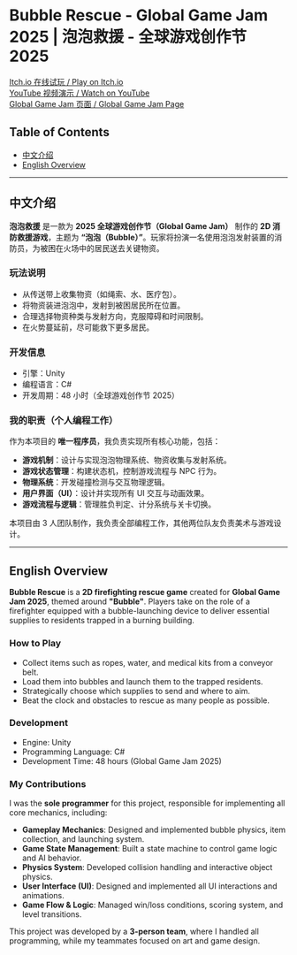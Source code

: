 # Bubble Rescue - Global Game Jam 2025 | 泡泡救援 - 全球游戏创作节 2025

[Itch.io 在线试玩 / Play on Itch.io](https://yunfan.itch.io/bubble-rescue)  
[YouTube 视频演示 / Watch on YouTube](https://youtu.be/p4ulSLDgGw0)  
[Global Game Jam 页面 / Global Game Jam Page](https://globalgamejam.org/games/2025/bubble-rescue-0)  

## Table of Contents
- [中文介绍](#中文介绍)
- [English Overview](#english-overview)

---

## 中文介绍

**泡泡救援** 是一款为 **2025 全球游戏创作节（Global Game Jam）** 制作的 **2D 消防救援游戏**，主题为 **“泡泡（Bubble）”**。玩家将扮演一名使用泡泡发射装置的消防员，为被困在火场中的居民送去关键物资。

### 玩法说明
- 从传送带上收集物资（如绳索、水、医疗包）。  
- 将物资装进泡泡中，发射到被困居民所在位置。  
- 合理选择物资种类与发射方向，克服障碍和时间限制。  
- 在火势蔓延前，尽可能救下更多居民。  

### 开发信息
- 引擎：Unity  
- 编程语言：C#  
- 开发周期：48 小时（全球游戏创作节 2025）  

### 我的职责（个人编程工作）
作为本项目的 **唯一程序员**，我负责实现所有核心功能，包括：  
- **游戏机制**：设计与实现泡泡物理系统、物资收集与发射系统。  
- **游戏状态管理**：构建状态机，控制游戏流程与 NPC 行为。  
- **物理系统**：开发碰撞检测与交互物理逻辑。  
- **用户界面（UI）**：设计并实现所有 UI 交互与动画效果。  
- **游戏流程与逻辑**：管理胜负判定、计分系统与关卡切换。  

本项目由 3 人团队制作，我负责全部编程工作，其他两位队友负责美术与游戏设计。  

---

## English Overview

**Bubble Rescue** is a **2D firefighting rescue game** created for **Global Game Jam 2025**, themed around **"Bubble"**. Players take on the role of a firefighter equipped with a bubble-launching device to deliver essential supplies to residents trapped in a burning building.

### How to Play
- Collect items such as ropes, water, and medical kits from a conveyor belt.  
- Load them into bubbles and launch them to the trapped residents.  
- Strategically choose which supplies to send and where to aim.  
- Beat the clock and obstacles to rescue as many people as possible.  

### Development
- Engine: Unity  
- Programming Language: C#  
- Development Time: 48 hours (Global Game Jam 2025)  

### My Contributions
I was the **sole programmer** for this project, responsible for implementing all core mechanics, including:  
- **Gameplay Mechanics**: Designed and implemented bubble physics, item collection, and launching system.  
- **Game State Management**: Built a state machine to control game logic and AI behavior.  
- **Physics System**: Developed collision handling and interactive object physics.  
- **User Interface (UI)**: Designed and implemented all UI interactions and animations.  
- **Game Flow & Logic**: Managed win/loss conditions, scoring system, and level transitions.  

This project was developed by a **3-person team**, where I handled all programming, while my teammates focused on art and game design.  
